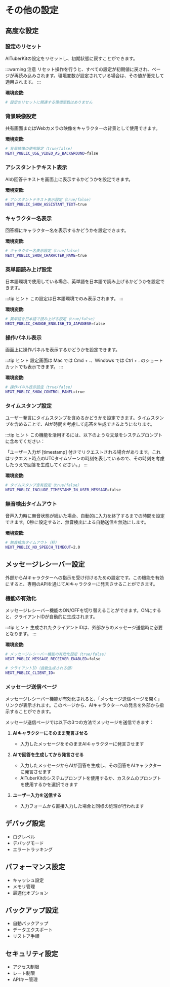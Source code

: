 # その他の設定

## 高度な設定

### 設定のリセット

AITuberKitの設定をリセットし、初期状態に戻すことができます。

:::warning 注意
リセット操作を行うと、すべての設定が初期値に戻され、ページが再読み込みされます。環境変数が設定されている場合は、その値が優先して適用されます。
:::

**環境変数**:

```bash
# 設定のリセットに関連する環境変数はありません
```

### 背景映像設定

共有画面またはWebカメラの映像をキャラクターの背景として使用できます。

**環境変数**:

```bash
# 背景映像の使用設定（true/false）
NEXT_PUBLIC_USE_VIDEO_AS_BACKGROUND=false
```

### アシスタントテキスト表示

AIの回答テキストを画面上に表示するかどうかを設定できます。

**環境変数**:

```bash
# アシスタントテキスト表示設定（true/false）
NEXT_PUBLIC_SHOW_ASSISTANT_TEXT=true
```

### キャラクター名表示

回答欄にキャラクター名を表示するかどうかを設定できます。

**環境変数**:

```bash
# キャラクター名表示設定（true/false）
NEXT_PUBLIC_SHOW_CHARACTER_NAME=true
```

### 英単語読み上げ設定

日本語環境で使用している場合、英単語を日本語で読み上げるかどうかを設定できます。

:::tip ヒント
この設定は日本語環境でのみ表示されます。
:::

**環境変数**:

```bash
# 英単語を日本語で読み上げる設定（true/false）
NEXT_PUBLIC_CHANGE_ENGLISH_TO_JAPANESE=false
```

### 操作パネル表示

画面上に操作パネルを表示するかどうかを設定できます。

:::tip ヒント
設定画面は Mac では Cmd + .、Windows では Ctrl + . のショートカットでも表示できます。
:::

**環境変数**:

```bash
# 操作パネル表示設定（true/false）
NEXT_PUBLIC_SHOW_CONTROL_PANEL=true
```

### タイムスタンプ設定

ユーザー発言にタイムスタンプを含めるかどうかを設定できます。タイムスタンプを含めることで、AIが時間を考慮して応答を生成できるようになります。

:::tip ヒント
この機能を活用するには、以下のような文章をシステムプロンプトに含めてください：

「ユーザー入力が [timestamp] 付きでリクエストされる場合があります。これはリクエスト時点のUTCタイムゾーンの時刻を表しているので、その時刻を考慮したうえで回答を生成してください。」
:::

**環境変数**:

```bash
# タイムスタンプ含有設定（true/false）
NEXT_PUBLIC_INCLUDE_TIMESTAMP_IN_USER_MESSAGE=false
```

### 無音検出タイムアウト

音声入力時に無音状態が続いた場合、自動的に入力を終了するまでの時間を設定できます。0秒に設定すると、無音検出による自動送信を無効にします。

**環境変数**:

```bash
# 無音検出タイムアウト（秒）
NEXT_PUBLIC_NO_SPEECH_TIMEOUT=2.0
```

## メッセージレシーバー設定

外部からAIキャラクターへの指示を受け付けるための設定です。この機能を有効にすると、専用のAPIを通じてAIキャラクターに発言させることができます。

### 機能の有効化

メッセージレシーバー機能のON/OFFを切り替えることができます。ONにすると、クライアントIDが自動的に生成されます。

:::tip ヒント
生成されたクライアントIDは、外部からのメッセージ送信時に必要となります。
:::

**環境変数**:

```bash
# メッセージレシーバー機能の有効化設定（true/false）
NEXT_PUBLIC_MESSAGE_RECEIVER_ENABLED=false

# クライアントID（自動生成される値）
NEXT_PUBLIC_CLIENT_ID=
```

### メッセージ送信ページ

メッセージレシーバー機能が有効化されると、「メッセージ送信ページを開く」リンクが表示されます。このページから、AIキャラクターへの発言を外部から指示することができます。

メッセージ送信ページでは以下の3つの方法でメッセージを送信できます：

1. **AIキャラクターにそのまま発言させる**

   - 入力したメッセージをそのままAIキャラクターに発言させます

2. **AIで回答を生成してから発言させる**

   - 入力したメッセージからAIが回答を生成し、その回答をAIキャラクターに発言させます
   - AITuberKitのシステムプロンプトを使用するか、カスタムのプロンプトを使用するかを選択できます

3. **ユーザー入力を送信する**
   - 入力フォームから直接入力した場合と同様の処理が行われます

## デバッグ設定

- ログレベル
- デバッグモード
- エラートラッキング

## パフォーマンス設定

- キャッシュ設定
- メモリ管理
- 最適化オプション

## バックアップ設定

- 自動バックアップ
- データエクスポート
- リストア手順

## セキュリティ設定

- アクセス制限
- レート制限
- APIキー管理
